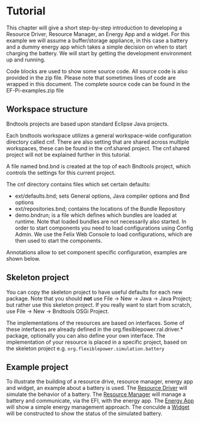 # Tutorial

This chapter will give a short step-by-step introduction to developing a Resource Driver, Resource Manager, an Energy App and a widget. For this example we will assume a buffer/storage appliance, in this case a battery and a dummy energy app which takes a simple decision on when to start charging the battery. We will start by getting the development environment up and running.

Code blocks are used to show some source code. All source code is also provided in the zip file. Please note that sometimes lines of code are wrapped in this document. The complete source code can be found in the EF-Pi-examples.zip file

## Workspace structure
Bndtools projects are based upon standard Eclipse Java projects.

Each bndtools workspace utilizes a general workspace-wide configuration directory called cnf. There are also setting that are shared across multiple workspaces, these can be found in the cnf.shared project. The cnf.shared project will not be explained further in this tutorial.

A file named bnd.bnd is created at the top of each Bndtools project, which controls the settings for this current project. 

The cnf directory contains files which set certain defaults:

* ext/defaults.bnd; sets General options, Java compiler options and Bnd options
* ext/repositories.bnd; contains the locations of the Bundle Repository
* demo.bndrun; is a file which defines which bundles are loaded at runtime. Note that loaded bundles are not necessarily also started. In order to start components you need to load configurations using Config Admin. We use the Felix Web Console to load configurations, which are then used to start the components.

Annotations allow to set component specific configuration, examples are shown below.

## Skeleton project
You can copy the skeleton project to have useful defaults for each new package. Note that you should <b>not</b> use File → New → Java → Java Project; but rather use this skeleton project. 
If you really want to start from scratch, use File → New → Bndtools OSGi Project. 

The implementations of the resources are based on interfaces. Some of these interfaces are already defined in the org.flexiblepower.ral.driver.* package, optionally you can also define your own interface. The implementation of your resource is placed in a specific project, based on the skeleton project e.g. `org.flexiblepower.simulation.battery`

## Example project
To illustrate the building of a resource drive, resource manager, energy app and widget, an example about a battery is used. The [Resource Driver](ResourceDriver.md) will simulate the behavior of a battery. The [Resource Manager](ResourceManager.md) will manage a battery and communicate, via the EFI, with the energy app. The [Energy App](EnergyApp.md) will show a simple energy management approach. The conculde a [Widget](Widget.md) will be constructed to show the status of the simulated battery.
  




